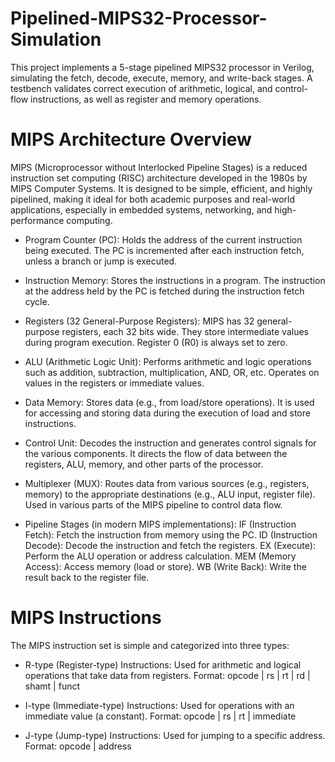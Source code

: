 # Pipelined-MIPS32-Processor-Simulation
This project implements a 5-stage pipelined MIPS32 processor in Verilog, simulating the fetch, decode, execute, memory, and write-back stages. A testbench validates correct execution of arithmetic, logical, and control-flow instructions, as well as register and memory operations.


# MIPS Architecture Overview
MIPS (Microprocessor without Interlocked Pipeline Stages) is a reduced instruction set computing (RISC) architecture developed in the 1980s by MIPS Computer Systems. It is designed to be simple, efficient, and highly pipelined, making it ideal for both academic purposes and real-world applications, especially in embedded systems, networking, and high-performance computing.

- Program Counter (PC):
Holds the address of the current instruction being executed.
The PC is incremented after each instruction fetch, unless a branch or jump is executed.

- Instruction Memory:
Stores the instructions in a program.
The instruction at the address held by the PC is fetched during the instruction fetch cycle.

- Registers (32 General-Purpose Registers):
MIPS has 32 general-purpose registers, each 32 bits wide.
They store intermediate values during program execution.
Register 0 (R0) is always set to zero.

- ALU (Arithmetic Logic Unit):
Performs arithmetic and logic operations such as addition, subtraction, multiplication, AND, OR, etc.
Operates on values in the registers or immediate values.

- Data Memory:
Stores data (e.g., from load/store operations).
It is used for accessing and storing data during the execution of load and store instructions.

- Control Unit:
Decodes the instruction and generates control signals for the various components.
It directs the flow of data between the registers, ALU, memory, and other parts of the processor.

- Multiplexer (MUX):
Routes data from various sources (e.g., registers, memory) to the appropriate destinations (e.g., ALU input, register file).
Used in various parts of the MIPS pipeline to control data flow.

- Pipeline Stages (in modern MIPS implementations):
IF (Instruction Fetch): Fetch the instruction from memory using the PC.
ID (Instruction Decode): Decode the instruction and fetch the registers.
EX (Execute): Perform the ALU operation or address calculation.
MEM (Memory Access): Access memory (load or store).
WB (Write Back): Write the result back to the register file.

# MIPS Instructions
The MIPS instruction set is simple and categorized into three types:

- R-type (Register-type) Instructions:
Used for arithmetic and logical operations that take data from registers.
Format: opcode | rs | rt | rd | shamt | funct

- I-type (Immediate-type) Instructions:
Used for operations with an immediate value (a constant).
Format: opcode | rs | rt | immediate

- J-type (Jump-type) Instructions:
Used for jumping to a specific address.
Format: opcode | address

